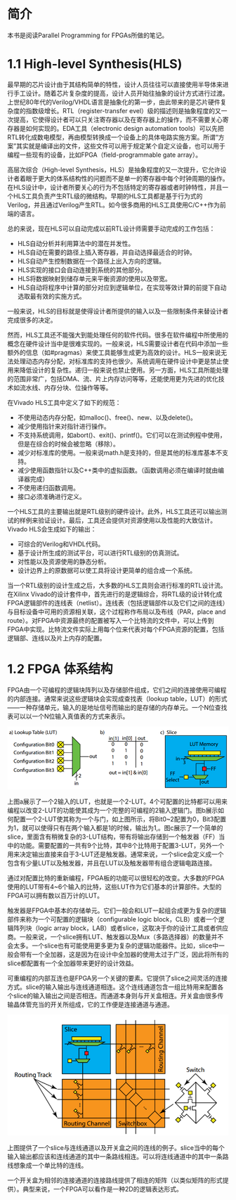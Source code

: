 # 简介

本书是阅读Parallel Programming for FPGAs所做的笔记。

# 1.1 High-level Synthesis(HLS)

最早期的芯片设计由于其结构简单的特性，设计人员往往可以直接使用半导体来进行手工设计。随着芯片复杂度的提高，设计人员开始往抽象的设计方式进行过渡。上世纪80年代的Verilog/VHDL语言是抽象化的第一步，由此带来的是芯片硬件复杂度的指数级增长。RTL（register-transfer evel）级的描述则是抽象程度的又一次提高，它使得设计者可以只关注寄存器以及在寄存器上的操作，而不需要关心寄存器是如何实现的。EDA工具（electronic design automation tools）可以先把RTL转化成数电模型，再由模型转换成一个设备上的具体电路实施方案。所谓“方案”其实就是编译出的文件，这些文件可以用于规定某个自定义设备，也可以用于编程一些现有的设备，比如FPGA（field-programmable gate array）。

高层次综合（High-level Synthesis，HLS）是抽象程度的又一次提升，它允许设计者着眼于更大的体系结构性的问题而不是单一的寄存器中每个时钟周期的操作。在HLS设计中，设计者所要关心的行为不包括特定的寄存器或者时钟特性，并且一个HLS工具负责产生RTL级的微结构。早期的HLS工具都是基于行为式的Verilog，并且通过Verilog产生RTL。如今很多商用的HLS工具使用C/C++作为前端的语言。

总的来说，现在HLS可以自动完成以前RTL设计师需要手动完成的工作包括：

- HLS自动分析并利用算法中的潜在并发性。
- HLS自动在需要的路径上插入寄存器，并自动选择最适合的时钟。
- HLS自动产生控制数据在一个路径上出入方向的逻辑。
- HLS实现的接口会自动连接到系统的其他部分。
- HLS将数据映射到储存单元来平衡资源的使用以及带宽。
- HLS自动将程序中计算的部分对应到逻辑单位，在实现等效计算的前提下自动选取最有效的实施方式。

一般来说，HLS的目标就是使得设计者所提供的输入以及一些限制条件来替设计者完成很多的决定。

然而，HLS工具还不能强大到能处理任何的软件代码。很多在软件编程中所使用的概念在硬件设计当中是很难实现的。一般来说，HLS需要设计者在代码中添加一些额外的信息（如#pragmas）来使工具能够生成更为高效的设计。HLS一般来说无法处理动态内存分配，对标准库的支持也很少。系统调用在硬件设计中更是禁止使用来降低设计的复杂性。递归一般来说也禁止使用。另一方面，HLS工具所能处理的范围非常广，包括DMA、流、片上内存访问等等，还能使用更为先进的优化技术如流水线、内存分块、位操作等等。

在Vivado HLS工具中定义了如下的规范：

- 不使用动态内存分配，如malloc()、free()、new、以及delete()。
- 减少使用指针来对指针进行操作。
- 不支持系统调用，如abort()、exit()、printf()。它们可以在测试例程中使用，但是在综合的时候会被忽略（移除）。
- 减少对标准库的使用。一般来说math.h是支持的，但是其他的标准库基本不支持。
- 减少使用函数指针以及C++类中的虚拟函数。（函数调用必须在编译时就由编译器完成）
- 不使用递归函数调用。
- 接口必须准确进行定义。

一个HLS工具的主要输出就是RTL级别的硬件设计。此外，HLS工具还可以输出测试的样例来验证设计。最后，工具还会提供对资源使用以及性能的大致估计。Vivado HLS会生成如下的输出：

- 可综合的Verilog和VHDL代码。
- 基于设计所生成的测试平台，可以进行RTL级别的仿真测试。
- 对性能以及资源使用的静态分析。
- 设计边界上的原数据可以使工具将设计更简单的组合成一个系统。

当一个RTL级别的设计生成之后，大多数的HLS工具则会进行标准的RTL设计流。在Xilinx Vivado的设计套件中，首先进行的是逻辑综合，将RTL级的设计转化成FPGA逻辑部件的连线表（netlist）。连线表（包括逻辑部件以及它们之间的连线）与目标设备中可用的资源相关联，这个过程称作布局以及布线（PAR，place and route）。对FPGA中资源最终的配置被写入一个比特流的文件中，可以上传到FPGA中实现。比特流文件实际上用每个位来代表对每个FPGA资源的配置，包括逻辑部、连线以及片上内存的配置。

# 1.2 FPGA 体系结构

FPGA由一个可编程的逻辑块阵列以及存储部件组成，它们之间的连接使用可编程的内部连接。通常来说这些逻辑块会实现成查找表（lookup table，LUT）的形式——一种存储单元，输入的是地址信号而输出的是存储的内存单元。一个N位查找表可以以一个N位输入真值表的方式来表示。

![avatar](./images/LUT.png)

上图a展示了一个2输入的LUT，也就是一个2-LUT。4个可配置的比特都可以用来编程以改变2-LUT的功能使其成为一个完整的可编程的2输入逻辑门。图b展示如何配置一个2-LUT使其称为一个与门，如上图所示，将Bit0~2配置为0，Bit3配置为1，就可以使得只有在两个输入都是1的时候，输出为1,。图c展示了一个简单的slice，里面含有稍微复杂的3-LUT结构，带有将输出存储到一个触发器（FF）当中的功能。需要配置的一共有9个比特，其中8个比特用于配置3-LUT，另外一个用来决定输出直接来自于3-LUT还是触发器。通常来说，一个slice会定义成一个包含有少量LUT以及触发器，并且在LUT以及触发器带有组合逻辑电路连接。

通过对配置比特的重新编程，FPGA板的功能可以很轻松的改变。大多数的FPGA使用的LUT带有4~6个输入的比特，这些LUT作为它们基本的计算部件。大型的FPGA可以拥有数以百万计的LUT。

触发器是FPGA中基本的存储单元。它们一般会和LUT一起组合成更为复杂的逻辑部件来称为一个可配置的逻辑块（configurable logic block，CLB）或者一个逻辑阵列块（logic array block，LAB）或者slice，这取决于你的设计工具或者供应商。一般来说，一个slice拥有LUT、触发器以及Mux（多路选择器）的数量并不会太多。一个slice也有可能使用更多更为复杂的逻辑功能器件。比如，slice中一般会带有一个全加器，这是因为在设计中全加器的使用太过于广泛，因此将所有的slice都配置有一个全加器带来更好的设计效益。

可重编程的内部互连也是FPGA另一个关键的要素。它提供了slice之间灵活的连接方式。slice的输入输出与连线通道相连。这个连线通道包含一组比特用来配置各个slice的输入输出之间是否相连。而通道本身则与开关盒相连。开关盒由很多传输晶体管充当的开关所组成，它的工作便是连接通道与通道。

![avatar](./images/slice.png)

上图提供了一个slice与连线通道以及开关盒之间的连线的例子。slice当中的每个输入输出都应该和连线通道的其中一条路线相连。可以将连线通道中的其中一条路线想象成一个单比特的连线。

一个开关盒为相邻的连接通道的连接路线提供了相连的矩阵（以类似矩阵的形式提供）。典型来说，一个FPGA可以看作是一种2D的逻辑表达形式。
